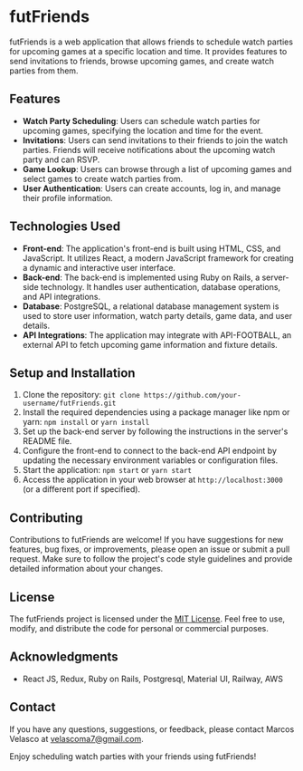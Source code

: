 # futFriends

futFriends is a web application that allows friends to schedule watch parties for upcoming games at a specific location and time. It provides features to send invitations to friends, browse upcoming games, and create watch parties from them.

## Features

- **Watch Party Scheduling**: Users can schedule watch parties for upcoming games, specifying the location and time for the event.
- **Invitations**: Users can send invitations to their friends to join the watch parties. Friends will receive notifications about the upcoming watch party and can RSVP.
- **Game Lookup**: Users can browse through a list of upcoming games and select games to create watch parties from.
- **User Authentication**: Users can create accounts, log in, and manage their profile information.

## Technologies Used

- **Front-end**: The application's front-end is built using HTML, CSS, and JavaScript. It utilizes React, a modern JavaScript framework for creating a dynamic and interactive user interface.
- **Back-end**: The back-end is implemented using Ruby on Rails, a server-side technology. It handles user authentication, database operations, and API integrations.
- **Database**: PostgreSQL, a relational database management system is used to store user information, watch party details, game data, and user details.
- **API Integrations**: The application may integrate with API-FOOTBALL, an external API to fetch upcoming game information and fixture details.

## Setup and Installation

1. Clone the repository: `git clone https://github.com/your-username/futFriends.git`
2. Install the required dependencies using a package manager like npm or yarn: `npm install` or `yarn install`
3. Set up the back-end server by following the instructions in the server's README file.
4. Configure the front-end to connect to the back-end API endpoint by updating the necessary environment variables or configuration files.
5. Start the application: `npm start` or `yarn start`
6. Access the application in your web browser at `http://localhost:3000` (or a different port if specified).

## Contributing

Contributions to futFriends are welcome! If you have suggestions for new features, bug fixes, or improvements, please open an issue or submit a pull request. Make sure to follow the project's code style guidelines and provide detailed information about your changes.

## License

The futFriends project is licensed under the [MIT License](https://opensource.org/licenses/MIT). Feel free to use, modify, and distribute the code for personal or commercial purposes.

## Acknowledgments

- React JS, Redux, Ruby on Rails, Postgresql, Material UI, Railway, AWS

## Contact

If you have any questions, suggestions, or feedback, please contact Marcos Velasco at velascoma7@gmail.com.

Enjoy scheduling watch parties with your friends using futFriends!
